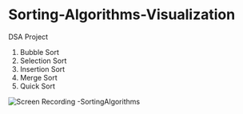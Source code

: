 # Sorting-Algorithms-Visualization
DSA Project
1. Bubble Sort 
2. Selection Sort
3. Insertion Sort
4. Merge Sort
5. Quick Sort
   
![Screen Recording -SortingAlgorithms](https://github.com/user-attachments/assets/a32d9979-cb1d-4b4b-9dcf-684576d484f4)



   
